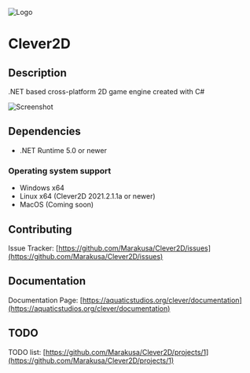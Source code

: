 ![Logo](https://user-images.githubusercontent.com/29477753/135967266-31c62993-e746-48b0-81e1-7eb5269522ae.png)


# Clever2D

## Description
.NET based cross-platform 2D game engine created with C#

![Screenshot](https://user-images.githubusercontent.com/29477753/137013583-5dd04ada-8fda-463b-af88-977c1e2a170c.png)

## Dependencies
- .NET Runtime 5.0 or newer

### Operating system support
- Windows x64
- Linux x64 (Clever2D 2021.2.1.1a or newer)
- MacOS (Coming soon)

## Contributing
Issue Tracker: [https://github.com/Marakusa/Clever2D/issues](https://github.com/Marakusa/Clever2D/issues)

## Documentation
Documentation Page: [https://aquaticstudios.org/clever/documentation](https://aquaticstudios.org/clever/documentation)

## TODO
TODO list: [https://github.com/Marakusa/Clever2D/projects/1](https://github.com/Marakusa/Clever2D/projects/1)
